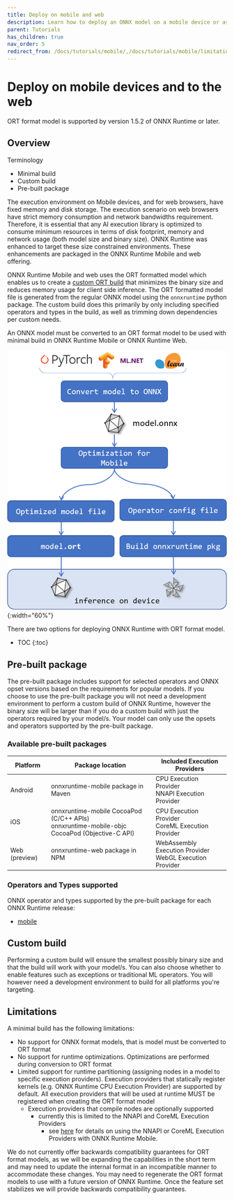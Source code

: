 ```yaml
---
title: Deploy on mobile and web
description: Learn how to deploy an ONNX model on a mobile device or as a web application with ONNX Runtime
parent: Tutorials
has_children: true
nav_order: 5
redirect_from: /docs/tutorials/mobile/,/docs/tutorials/mobile/limitations
---
```


# Deploy on mobile devices and to the web

ORT format model is supported by version 1.5.2 of ONNX Runtime or later.

## Overview

Terminology

* Minimal build
* Custom build
* Pre-built package

The execution environment on Mobile devices, and for web browsers, have fixed memory and disk storage. The execution scenario on web browsers have strict memory consumption and network bandwidths requirement. Therefore, it is essential that any AI execution library is optimized to consume minimum resources in terms of disk footprint, memory and network usage (both model size and binary size). ONNX Runtime was enhanced to target these size constrained environments. These enhancements are packaged in the ONNX Runtime Mobile and web offering.

ONNX Runtime Mobile and web uses the ORT formatted model which enables us to create a [custom ORT build](./custom-build.md) that minimizes the binary size and reduces memory usage for client side inference. The ORT formatted model file is generated from the regular ONNX model using the `onnxruntime` python package. The custom build does this primarily by only including specified operators and types in the build, as well as trimming down dependencies per custom needs.

An ONNX model must be converted to an ORT format model to be used with minimal build in ONNX Runtime Mobile or ONNX Runtime Web.

![Steps to build for mobile platforms](../../../images/mobile.png){:width="60%"}

There are two options for deploying ONNX Runtime with ORT format model.

* TOC
{:toc}

## Pre-built package

The pre-built package includes support for selected operators and ONNX opset versions based on the requirements for popular models. If you choose to use the pre-built package you will not need a development environment to perform a custom build of ONNX Runtime, however the binary size will be larger than if you do a custom build with just the operators required by your model/s. Your model can only use the opsets and operators supported by the pre-built package.

### Available pre-built packages

| Platform | Package location | Included Execution Providers |
|----------|------------------|----------|
| Android | onnxruntime-mobile package in Maven  | CPU Execution Provider <br>NNAPI Execution Provider |
| iOS | onnxruntime-mobile CocoaPod (C/C++ APIs) <br>onnxruntime-mobile-objc CocoaPod (Objective-C API) | CPU Execution Provider <br>CoreML Execution Provider |
| Web (preview) | onnxruntime-web package in NPM | WebAssembly Execution Provider <br>WebGL Execution Provider |

### Operators and Types supported

ONNX operator and types supported by the pre-built package for each ONNX Runtime release:
- [mobile](../../reference/mobile/prebuilt-package)

## Custom build

Performing a custom build will ensure the smallest possibly binary size and that the build will work with your model/s. You can also choose whether to enable features such as exceptions or traditional ML operators. You will however need a development environment to build for all platforms you're targeting.

## Limitations

A minimal build has the following limitations:

* No support for ONNX format models, that is model must be converted to ORT format
* No support for runtime optimizations. Optimizations are performed during conversion to ORT format
* Limited support for runtime partitioning (assigning nodes in a model to specific execution providers). Execution providers that statically register kernels (e.g. ONNX Runtime CPU Execution Provider) are supported by default. All execution providers that will be used at runtime MUST be registered when creating the ORT format model
    - Execution providers that compile nodes are optionally supported
      - currently this is limited to the NNAPI and CoreML Execution Providers
        - see [here](./using-platform-specific-ep.html#using-nnapi-and-coreml-with-onnx-runtime-mobile) for details on using the NNAPI or CoreML Execution Providers with ONNX Runtime Mobile.

We do not currently offer backwards compatibility guarantees for ORT format models, as we will be expanding the capabilities in the short term and may need to update the internal format in an incompatible manner to accommodate these changes. You may need to regenerate the ORT format models to use with a future version of ONNX Runtime. Once the feature set stabilizes we will provide backwards compatibility guarantees.
